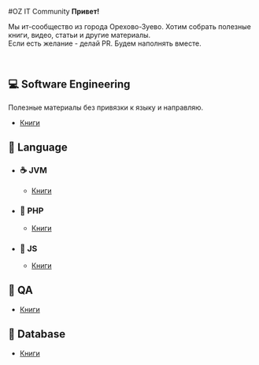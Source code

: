#OZ IT Community
**Привет!**

Мы ит-сообщество из города Орехово-Зуево. Хотим собрать полезные  книги, видео, статьи и другие материалы.
<br/>Если есть желание - делай PR. Будем наполнять вместе.

<br/>

## 💻 Software Engineering 
Полезные материалы без привязки к языку и направляю.
- [Книги](https://github.com/oz-it-team/oz-it-team.github.io/blob/main/Software%20Engineering/books.md#%D0%BA%D0%BD%D0%B8%D0%B3%D0%B8)

## 🍦 Language
- ### ☕ JVM
    -  [Книги](https://github.com/oz-it-team/oz-it-team.github.io/blob/main/Language/JVM/books.md)
- ### 🥤 PHP
    - [Книги](https://github.com/oz-it-team/oz-it-team.github.io/blob/main/Language/PHP/books.md)
- ### 🍹 JS
    - [Книги](https://github.com/oz-it-team/oz-it-team.github.io/blob/main/Language/JS/books.md)

## 🍦 QA
- [Книги](https://github.com/oz-it-team/oz-it-team.github.io/blob/main/QA/books.md)
## 🍦 Database
- [Книги](https://github.com/oz-it-team/oz-it-team.github.io/blob/main/Database/books.md)